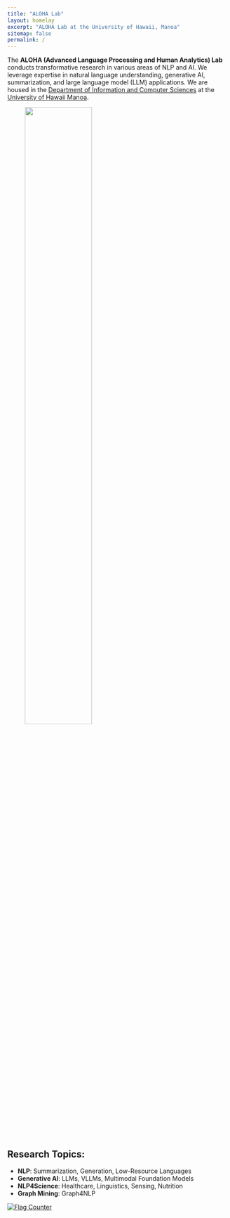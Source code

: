 ```yaml
---
title: "ALOHA Lab"
layout: homelay
excerpt: "ALOHA Lab at the University of Hawaii, Manoa"
sitemap: false
permalink: /
---
```


The **ALOHA (Advanced Language Processing and Human Analytics) Lab** conducts transformative research in various areas of NLP and AI. We leverage expertise in natural language understanding, generative AI, summarization, and large language model (LLM) applications. We are housed in the [Department of Information and Computer Sciences](https://www.ics.hawaii.edu/) at the [University of Hawaii Manoa](https://manoa.hawaii.edu/).


<figure>
<img src="/images/logo.jpg" width="60%">
</figure>

## Research Topics:

- **NLP**: Summarization, Generation, Low-Resource Languages
- **Generative AI**: LLMs, VLLMs, Multimodal Foundation Models
- **NLP4Science**: Healthcare, Linguistics, Sensing, Nutrition
- **Graph Mining**: Graph4NLP


<div class="p-2">
<a href="https://info.flagcounter.com/WOgo"><img src="https://s01.flagcounter.com/count2/WOgo/bg_FDFCFF/txt_000000/border_0655CC/columns_8/maxflags_12/viewers_0/labels_0/pageviews_1/flags_0/percent_0/" alt="Flag Counter" border="0"></a>
</div>

